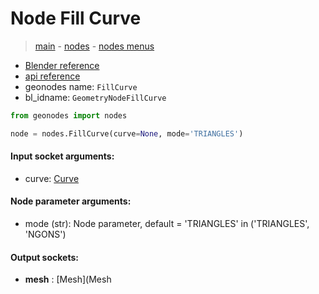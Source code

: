 # Node Fill Curve

> [main](../structure.md) - [nodes](nodes.md) - [nodes menus](nodes_menus.md)

- [Blender reference](https://docs.blender.org/manual/en/latest/modeling/geometry_nodes/curve/fill_curve.html)
- [api reference](https://docs.blender.org/api/current/bpy.types.GeometryNodeFillCurve.html)
- geonodes name: `FillCurve`
- bl_idname: `GeometryNodeFillCurve`

```python
from geonodes import nodes

node = nodes.FillCurve(curve=None, mode='TRIANGLES')
```

#### Input socket arguments:

- curve: [Curve](Curve.md)

#### Node parameter arguments:

- mode (str): Node parameter, default = 'TRIANGLES' in ('TRIANGLES', 'NGONS')

#### Output sockets:

- **mesh** : [Mesh](Mesh

